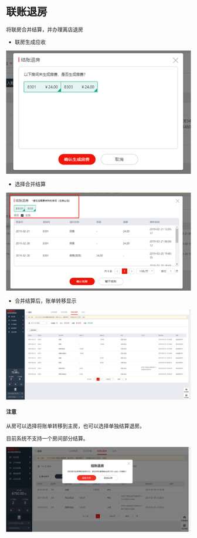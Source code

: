 # 联账退房

将联房合并结算，并办理离店退房

* 联房生成应收

![](../../../.gitbook/assets/image%20%2840%29.png)

* 选择合并结算

![](../../../.gitbook/assets/image%20%28260%29.png)

* 合并结算后，账单转移显示

![](../../../.gitbook/assets/image%20%2814%29.png)

#### 注意

从房可以选择将账单转移到主房，也可以选择单独结算退房。

目前系统不支持一个房间部分结算。

![](../../../.gitbook/assets/image%20%2851%29.png)



